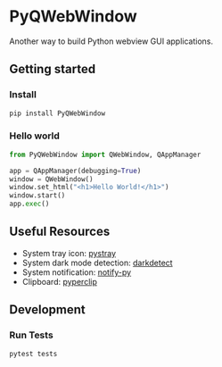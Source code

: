 # PyQWebWindow

Another way to build Python webview GUI applications.

## Getting started

### Install

```bash
pip install PyQWebWindow
```

### Hello world

```python
from PyQWebWindow import QWebWindow, QAppManager

app = QAppManager(debugging=True)
window = QWebWindow()
window.set_html("<h1>Hello World!</h1>")
window.start()
app.exec()
```

## Useful Resources

- System tray icon: [pystray](https://github.com/moses-palmer/pystray)
- System dark mode detection: [darkdetect](https://github.com/albertosottile/darkdetect)
- System notification: [notify-py](https://github.com/ms7m/notify-py)
- Clipboard: [pyperclip](https://github.com/asweigart/pyperclip)

## Development

### Run Tests

```shell
pytest tests
```
